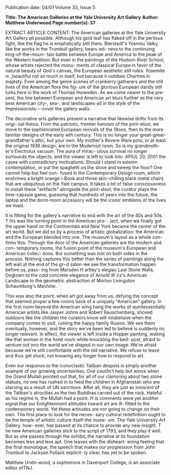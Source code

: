Publication date: 04/01
Volume 33, Issue 5

**Title: The American Galleries at the Yale University Art Gallery**
**Author: Matthew Underwood**
**Page number(s): 37**

EXTRACT ARTICLE CONTENT:
The American galleries at the Yale University Art Gallery 
all possible. Although his gold leaf has 
flaked off in the perilous fight, like the flag 
he is emphatically still there. 
Bierstadt's Yosnniu Valky, like the 
works in the Trumbull gallery, bears wit-
ness to the continuing king-of-the-moun-
tain battle between Europe and America to 
the peak of the Western tradition. But even 
in the paintings of the Hudson River 
School, whose artists rejected the monu-
ments of classical Europe in favor of the 
natural beauty of God's canvas, the 
European aesthetic still rules: Yosemite is 
_beautiful not so much in itself, but because 
it outdoes Chartres in majesty. Even among 
the genre scenes of cranberry gatherers and 
the still lives of the American flora the fig-
ure of the glorious European dandy still 
lurks here in the work of Thomas 
Horenden. As we come nearer to the pre-
sent, the line between European and 
American art blurs further as the very best 
American city-, sea-, and landscapes-all 
in the style of the Impressionists---cover 
the gallery walls. 

The decorative arts galleries present a 
narrative that likewise drifts from its origi-
nal thesis. From the patriotic, frontier 
heroism of the joint-stool, we move to the 
sophisticated European revivals of the 
18oos, then to the more familiar designs of 
the early wth century. This is no longer 
your great-great-grandfather's attic, but 
your own. My mother's Revere Ware pots, 
or at least the original 1936 design, are in 
the Modernist room. So is my grandmoth-
er's Electrolux vacuum. The aura of mirac-
ulous survival no longer surrounds the 
objects, and the viewer is left to look into 
.APIUL 20, 2001 
the cases with contradictory motivations: 
Should I stand in solemn contemplation, 
or put the spaghetti on the stove and sweep 
the floor? One cannot help but feel con-
fused in the Contemporary Design room, 
which enshrines a bright orange i-Book 
and those skin-chilling black metal chairs 
that are ubiquitous on the Yale campus. It 
takes a bit of false consciousness to install 
these "artifacts" alongside the joint-stool; 
the curator plays the time-capsule game, 
guessing that hundreds of years into the 
future, the laptop and the dorm-room 
accessory will be the iconic emblems of the 
lives we lived. 

It is fitting for the gallery's narrative to 
end with the art of the 40s and 50s. T his 
was the turning point in the American pro-
. ject, when we finally got the upper hand on 
the Continentals and New York became 
the center of the art world. But we did so 
by a process of artistic globalization: the 
American and the European blended into 
one. The museum's layout as a whole con-
firms this: Through the door of the 
American galleries are the modern and con-
temporary rooms, the fusion point of the 
museum's European and American collec-
tions. But something was lost on both sides 
in the process. Nothing captures this better 
than the series of paintings along the left 
wall at the end of the gr~d salon-we see 
the transformation happen before us, pass-
ing from Marsden H artley's elegiac Last 
Stone Walls, Dogtown to the cold concrete 
elegance of Arnold W irz's 
American 
Landscape to the geometric abstraction of 
Morton 
Livingston 
Schaumburg's 
Machine. 

This was also the point. when art got 
away from us, defying the concept that 
seemed proper a few rooms back of a 
uniquely "American" gallery. In the first 
room beyond the American wing hang the 
works of quintessentially American artists 
like 
Jasper 
Johns 
and 
Robert 
Rauschenberg, shoved outdoors like the 
children the curators know will misbehave 
when the company comes to visit, ruining 
the happy family illusion. We see them 
eventually, however, and the story we've 
been led to believe is suddenly no longer 
relevant. In effect, the viewer is left inside a 
Hopper painting, waiting like that woman 
in the hotel room white-knuckling the bed-
post, afraid to venture out inro the world 
we've shaped in our own image. We're 
afraid because we're still comfortable with 
the old narrative. We refuse to leave and 
thus get stuck, not knowing any longer 
how to respond to art. 

Even our response to the iconoclastic 
Taliban despots is simply another example 
of our growing uncertainties. One couldn't 
help but wince when the Grand Mullah 
pointed out that, for all of our clamoring 
about two stone statues, no one has rushed 
in to feed the children in Afghanistan who 
are starving as a result of UN sanctions. 
After all, they are just as innocent of the 
Taliban's atrocities as the two Buddhas 
carved out of the rock. Hateful as his 
regime is, the Mullah had a point. H is 
comments were yet another signal that our 
Enlightenment attitudes toward art are ill-
fitted to the contemporary world. Yet these 
artirudes are nor going to change on their 
own. The first place to look for the neces-
sary cultural redefinition ought to be the 
temple of artistic culture itself-the muse-
um. The Yale University Art Gallery, how-
ever, has passed at its chance to provide any 
new insight. T he new American galleries 
stick to the script of 1793, and they play it 
well. But as one passes through the exhibit, 
the narrative at its foundation becomes less 
and less apt. One leaves with the disheart-
ening feeling that the final monologue, the 
speech that makes our progression from 
John Trumbull to Jackson Pollack explicit-
ly clear, has yet to be spoken. 

Matthew Undn-wood, a sophomore in 
Davenport College, is an associate 
editor ofTNJ.